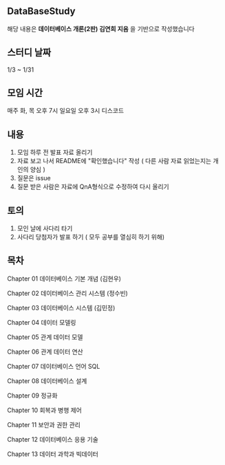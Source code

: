 
## DataBaseStudy
해당 내용은 **데이터베이스 개론(2판) 김연희 지음** 을 기반으로 작성했습니다


## 스터디 날짜 
1/3 ~ 1/31



## 모임 시간
매주 화, 목 오후 7시 일요일 오후 3시
디스코드



## 내용
1. 모임 하루 전 발표 자료 올리기
2. 자료 보고 나서 README에 "확인했습니다" 작성 ( 다른 사람 자료 읽었는지는 개인의 양심 )
3. 질문은 issue
4. 질문 받은 사람은 자료에 QnA형식으로 수정하여 다시 올리기

## 토의
1. 모인 날에 사다리 타기
2. 사다리 당첨자가 발표 하기 ( 모두 공부를 열심히 하기 위해)


## 목차
Chapter 01 데이터베이스 기본 개념 (김현우)

Chapter 02 데이터베이스 관리 시스템 (정수빈)

Chapter 03 데이터베이스 시스템 (김민정)

Chapter 04 데이터 모델링

Chapter 05 관계 데이터 모델

Chapter 06 관계 데이터 연산

Chapter 07 데이터베이스 언어 SQL

Chapter 08 데이터베이스 설계

Chapter 09 정규화

Chapter 10 회복과 병행 제어

Chapter 11 보안과 권한 관리

Chapter 12 데이터베이스 응용 기술

Chapter 13 데이터 과학과 빅데이터
